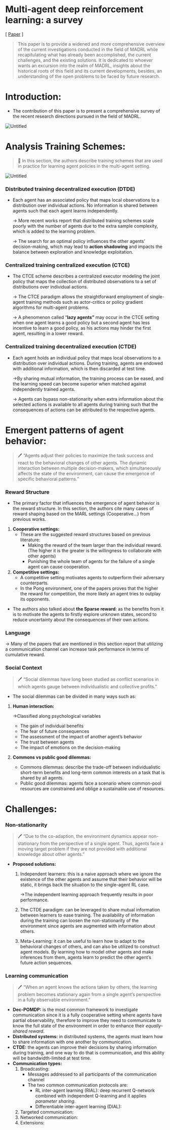 # Multi‑agent deep reinforcement learning: a survey

[ [Paper](https://link.springer.com/content/pdf/10.1007/s10462-021-09996-w.pdf) ]

> This paper is to provide a widened and more comprehensive overview of the current investigations conducted in the field of MADRL while recapitulating what has already been accomplished, the current challenges, and the existing solutions. It is dedicated to whoever wants an excursion into the realm of MADRL, insights about the historical roots of this field and its current developments, besides, an understanding of the open problems to be faced by future research.
> 

# Introduction:

- The contribution of this paper is to present a comprehensive survey of the recent research directions pursued in the field of MADRL.

![Untitled](https://www.researchgate.net/publication/350893932/figure/fig1/AS:1013084911042564@1618549673803/Schematic-structure-of-the-main-contents-in-this-survey-In-Sect3-we-review-schemes_W640.jpg)

# Analysis Training Schemes:

>📌 In this section, the authors describe training schemes that are used in practice for learning agent policies in the multi-agent setting.

![Untitled]([https://s3-us-west-2.amazonaws.com/secure.notion-static.com/41a50292-4c5e-4223-be7f-0cc950a7649c/Untitled.png](https://www.researchgate.net/publication/350893932/figure/fig2/AS:1013084911058954@1618549673889/Training-schemes-in-the-multi-agent-setting-Left-CTCE-holds-a-joint-policy-for-all_W640.jpg))

### **Distributed training decentralized execution (DTDE)**

- Each agent has an associated policy that maps local observations to a distribution over individual actions. No information is shared between agents such that each agent learns independently.
    
    → More recent works report that distributed training schemes scale poorly with the number of agents due to the extra sample complexity, which is added to the learning problem.
    
    → The search for an optimal policy influences the other agents’ decision-making, which may lead to **action shadowing** and impacts the balance between exploration and knowledge exploitation.
    

### **Centralized training centralized execution (CTCE)**

- The CTCE scheme describes a centralized executor modeling the joint policy that maps the collection of distributed observations to a set of distributions over individual actions.
    
    → The CTCE paradigm allows the straightforward employment of single-agent training methods such as actor-critics or policy gradient algorithms for multi-agent problems.
    
    → A phenomenon called “**lazy agents”** may occur in the CTCE setting when one agent learns a good policy but a second agent has less incentive to learn a good policy, as his actions may hinder the first agent, resulting in a lower reward.
    

### **Centralized training decentralized execution (CTDE)**

- Each agent holds an individual policy that maps local observations to a distribution over individual actions. During training, agents are endowed with additional information, which is then discarded at test time.
    
    →By sharing mutual information, the training process can be eased, and the learning speed can become superior when matched against independently trained agents.
    
    → Agents can bypass non-stationarity when extra information about the selected actions is available to all agents during training such that the consequences of actions can be attributed to the respective agents.
    

# Emergent patterns of agent behavior:

>🖊️ “Agents adjust their policies to maximize the task success and react to the behavioral changes of other agents. The dynamic interaction between multiple decision-makers, which simultaneously affects the state of the environment, can cause the emergence of specific behavioral patterns.”


### **Reward Structure**

- The primary factor that influences the emergence of agent behavior is the reward structure. In this section, the authors cite many cases of reward shaping based on the MARL settings (Cooperative…) from previous works.
1. **Cooperative settings:**
    - These are the suggested reward structures based on previous literature:
        - Making the reward of the team larger than the individual reward. (The higher it is the greater is the willingness to collaborate with other agents)
        - Punishing the whole team of agents for the failure of a single agent can cause cooperation.
2. **Competitive settings:** 
    - A competitive setting motivates agents to outperform their adversary counterparts.
    - In the Pong environment, one of the papers proves that the higher the reward for competition, the more likely an agent tries to outplay its opponents.
- The authors also talked about **the Sparse reward**: as the benefits from it is to motivate the agents to firstly explore unknown states, second to reduce uncertainty about the consequences of their own actions.

### **Language**

→ Many of the papers that are mentioned in this section report that utilizing a communication channel can increase task performance in terms of cumulative reward.

### **Social Context**

>🖊️ “Social dilemmas have long been studied as conflict scenarios in which agents gauge between individualistic and collective profits.”


- The social dilemmas can be divided in many ways such as:
1. **Human interaction:**
    
    →Classified along psychological variables
    
    - The gain of individual benefits
    - The fear of future consequences
    - The assessment of the impact of another agent’s behavior
    - The trust between agents
    - The impact of emotions on the decision-making
2. **Commons vs public good dilemmas:**
    - Commons dilemmas: describe the trade-off between individualistic short-term benefits and long-term common interests on a task that is shared by all agents.
    - Public good dilemmas: agents face a scenario where common-pool resources are constrained and oblige a sustainable use of resources.

# Challenges:

### Non-stationarity

>🖊️ “Due to the co-adaption, the environment dynamics appear non-stationary from the perspective of a single agent. Thus, agents face a moving target problem if they are not provided with additional knowledge about other agents.”


- **Proposed solutions:**
    1. Independent learners: this is a naive approach where we ignore the existence of the other agents and assume that their behavior will be static, it brings back the situation to the single-agent RL case.
        
        →The independent learning approach frequently results in poor performance.
        
    2. The CTDE paradigm: can be leveraged to share mutual information between learners to ease training. The availability of information during the training can loosen the non-stationarity of the environment since agents are augmented with information about others.
    3. Meta-Learning: it can be useful to learn how to adapt to the behavioral changes of others, and can also be utilized to construct agent models. By learning how to model other agents and make inferences from them, agents learn to predict the other agent’s future action sequences.

### Learning communication

>🖊️ “When an agent knows the actions taken by others, the learning problem becomes stationary again from a single agent’s perspective in a fully observable environment.”

- **Dec-POMDP:** is the most common framework to investigate communication since it is a fully cooperative setting where agents have partial observability, therefore to improve they need to communicate to know the full state of the environment in order to enhance their *equally-shared reward*.
- **Distributed systems:** in distributed systems, the agents must learn how to share information with one another by communication.
- **CTDE:** the agents can improve their decisions by sharing information during training, and one way to do that is communication, and this ability will be bandwidth-limited at test time.
- **Communication types:**
    1. Broadcasting: 
        - Messages addressed to all participants of the communication channel
        - The two common communication protocols are:
            - RL inter-agent learning (RIAL): deep recurrent Q-network combined with independent Q-learning and it applies *parameter sharing*.
            - Differentiable inter-agent learning (DIAL):
    2. Targeted communication: 
    3. Networked communication:
    4. Extensions:
